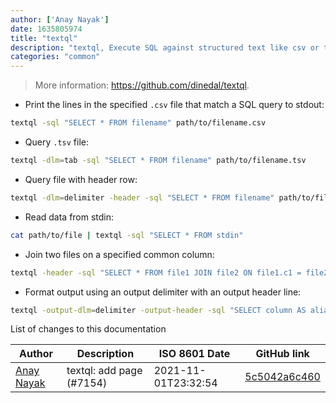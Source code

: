 ```yaml
---
author: ['Anay Nayak']
date: 1635805974
title: "textql"
description: "textql, Execute SQL against structured text like csv or tsv files."
categories: "common"
---
```

> More information: <https://github.com/dinedal/textql>.

- Print the lines in the specified `.csv` file that match a SQL query to stdout:

```bash
textql -sql "SELECT * FROM filename" path/to/filename.csv
```

- Query `.tsv` file:

```bash
textql -dlm=tab -sql "SELECT * FROM filename" path/to/filename.tsv
```

- Query file with header row:

```bash
textql -dlm=delimiter -header -sql "SELECT * FROM filename" path/to/filename.csv
```

- Read data from stdin:

```bash
cat path/to/file | textql -sql "SELECT * FROM stdin"
```

- Join two files on a specified common column:

```bash
textql -header -sql "SELECT * FROM file1 JOIN file2 ON file1.c1 = file2.c1 LIMIT 10" -output-header path/to/file1.csv path/to/file2.csv
```

- Format output using an output delimiter with an output header line:

```bash
textql -output-dlm=delimiter -output-header -sql "SELECT column AS alias FROM filename" path/to/filename.csv
```
List of changes to this documentation


Author | Description | ISO 8601 Date | GitHub link
------|-----|-----|-----
[Anay Nayak](mailto:anaynayak@users.noreply.github.com) | textql: add page (#7154) | 2021-11-01T23:32:54 | [5c5042a6c460](https://github.com/tldr-pages/tldr/commit/5c5042a6c46059d2fb66ee12617017d8ae970ef0)

